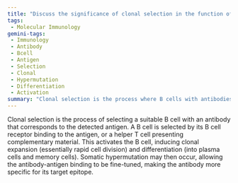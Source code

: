 ```yaml
---
title: "Discuss the significance of clonal selection in the function of B and T lymphocytes."
tags:
 - Molecular Immunology
gemini-tags:
 - Immunology
 - Antibody
 - Bcell
 - Antigen
 - Selection
 - Clonal
 - Hypermutation
 - Differentiation
 - Activation
summary: "Clonal selection is the process where B cells with antibodies matching a specific antigen are activated, proliferate, differentiate, and potentially undergo somatic hypermutation to improve antibody specificity."
---
```

Clonal selection is the process of selecting a suitable B cell with an antibody that corresponds to the detected antigen. A B cell is selected by its B cell receptor binding to the antigen, or a helper T cell presenting complementary material. This activates the B cell, inducing clonal expansion (essentially rapid cell division) and differentiation (into plasma cells and memory cells). Somatic hypermutation may then occur, allowing the antibody-antigen binding to be fine-tuned, making the antibody more specific for its target epitope.